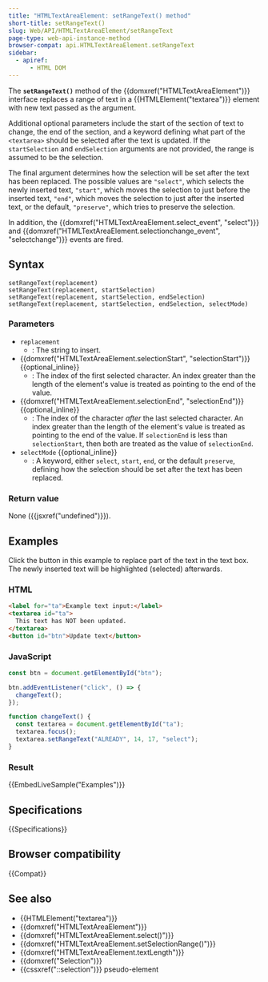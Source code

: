 ```yaml
---
title: "HTMLTextAreaElement: setRangeText() method"
short-title: setRangeText()
slug: Web/API/HTMLTextAreaElement/setRangeText
page-type: web-api-instance-method
browser-compat: api.HTMLTextAreaElement.setRangeText
sidebar:
  - apiref:
      - HTML DOM
---
```


The **`setRangeText()`** method of the {{domxref("HTMLTextAreaElement")}} interface replaces a
range of text in a {{HTMLElement("textarea")}} element with new text passed as the argument.

Additional optional parameters include the start of the section of text to change, the end of the section, and a keyword defining what part of the `<textarea>` should be selected after the text is updated. If the `startSelection` and `endSelection` arguments are not provided, the range is assumed to be the selection.

The final argument determines how the selection will be set after the text has been replaced. The possible values are `"select"`, which selects the newly inserted text, `"start"`, which moves the selection to just before the inserted text, `"end"`, which moves the selection to just after the inserted text, or the default, `"preserve"`, which tries to preserve the selection.

In addition, the {{domxref("HTMLTextAreaElement.select_event", "select")}} and {{domxref("HTMLTextAreaElement.selectionchange_event", "selectchange")}} events are fired.

## Syntax

```js-nolint
setRangeText(replacement)
setRangeText(replacement, startSelection)
setRangeText(replacement, startSelection, endSelection)
setRangeText(replacement, startSelection, endSelection, selectMode)
```

### Parameters

- `replacement`
  - : The string to insert.
- {{domxref("HTMLTextAreaElement.selectionStart", "selectionStart")}} {{optional_inline}}
  - : The index of the first selected character. An index greater than the length
    of the element's value is treated as pointing to the end of the value.
- {{domxref("HTMLTextAreaElement.selectionEnd", "selectionEnd")}} {{optional_inline}}
  - : The index of the character _after_ the last selected character. An
    index greater than the length of the element's value is treated as pointing to the end
    of the value. If `selectionEnd` is less than `selectionStart`, then both are treated as the value of `selectionEnd`.
- `selectMode` {{optional_inline}}
  - : A keyword, either `select`, `start`, `end`, or the default `preserve`, defining how the selection should be set after the text has been replaced.

### Return value

None ({{jsxref("undefined")}}).

## Examples

Click the button in this example to replace part of the text in the text box. The newly
inserted text will be highlighted (selected) afterwards.

### HTML

```html
<label for="ta">Example text input:</label>
<textarea id="ta">
  This text has NOT been updated.
</textarea>
<button id="btn">Update text</button>
```

### JavaScript

```js
const btn = document.getElementById("btn");

btn.addEventListener("click", () => {
  changeText();
});

function changeText() {
  const textarea = document.getElementById("ta");
  textarea.focus();
  textarea.setRangeText("ALREADY", 14, 17, "select");
}
```

### Result

{{EmbedLiveSample("Examples")}}

## Specifications

{{Specifications}}

## Browser compatibility

{{Compat}}

## See also

- {{HTMLElement("textarea")}}
- {{domxref("HTMLTextAreaElement")}}
- {{domxref("HTMLTextAreaElement.select()")}}
- {{domxref("HTMLTextAreaElement.setSelectionRange()")}}
- {{domxref("HTMLTextAreaElement.textLength")}}
- {{domxref("Selection")}}
- {{cssxref("::selection")}} pseudo-element

